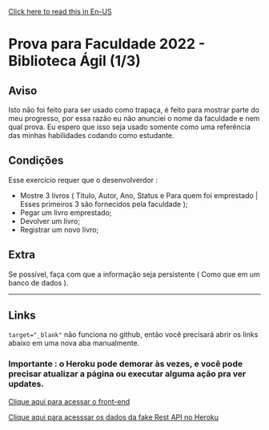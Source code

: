 <a href="https://github.com/marcosRoos/school-exam-2022-agile-library/blob/main/README.md">Click here to read this in En-US</a>

# Prova para Faculdade 2022 - Biblioteca Ágil (1/3)

## Aviso
Isto não foi feito para ser usado como trapaça, é feito para mostrar parte do meu progresso, por essa razão eu não anunciei o nome da faculdade e nem qual prova. Eu espero que isso seja usado somente como uma referência das minhas habilidades codando como estudante.

## Condições 
Esse exercício requer que o desenvolverdor :
* Mostre 3 livros ( Titulo, Autor, Ano, Status e Para quem foi emprestado | Esses primeiros 3 são fornecidos pela faculdade );
* Pegar um livro emprestado;
* Devolver um livro;
* Registrar um novo livro;

## Extra
Se possível, faça com que a informação seja persistente ( Como que em um banco de dados ).

<hr>

## Links

`target="_blank"` não funciona no github, então você precisará abrir os links abaixo em uma nova aba manualmente.

### Importante : o Heroku pode demorar às vezes, e você pode precisar atualizar a página ou executar alguma ação pra ver updates.

<a href="https://marcosroos.github.io/school-exam-2022-agile-library/" target="_blank" >Clique aqui para acessar o front-end</a>

<a href="https://biblioteca-agil.herokuapp.com/" target="_blank" >Clique aqui para acesssar os dados da fake Rest API no Heroku</a>
